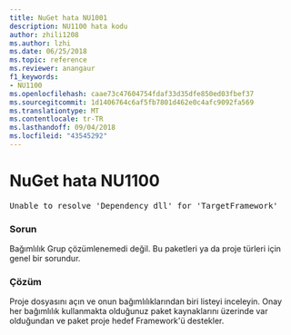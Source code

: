 ```yaml
---
title: NuGet hata NU1001
description: NU1100 hata kodu
author: zhili1208
ms.author: lzhi
ms.date: 06/25/2018
ms.topic: reference
ms.reviewer: anangaur
f1_keywords:
- NU1100
ms.openlocfilehash: caae73c47604754fdaf33d35dfe850ed03fbef37
ms.sourcegitcommit: 1d1406764c6af5fb7801d462e0c4afc9092fa569
ms.translationtype: MT
ms.contentlocale: tr-TR
ms.lasthandoff: 09/04/2018
ms.locfileid: "43545292"
---
```

# <a name="nuget-error-nu1100"></a>NuGet hata NU1100

<pre>Unable to resolve 'Dependency dll' for 'TargetFramework'</pre>

### <a name="issue"></a>Sorun
Bağımlılık Grup çözümlenemedi değil. Bu paketleri ya da proje türleri için genel bir sorundur.

### <a name="solution"></a>Çözüm
Proje dosyasını açın ve onun bağımlılıklarından biri listeyi inceleyin. Onay her bağımlılık kullanmakta olduğunuz paket kaynaklarını üzerinde var olduğundan ve paket proje hedef Framework'ü destekler.